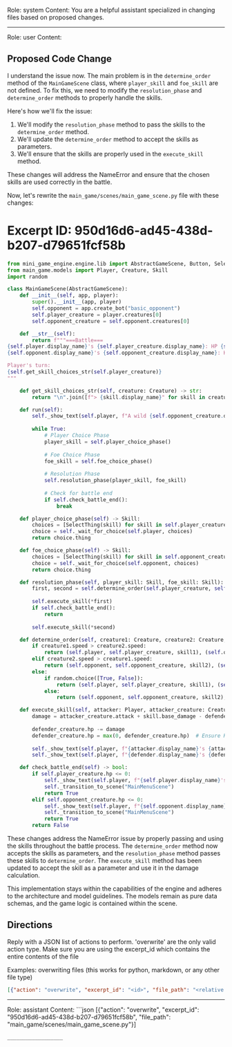 Role: system
Content: You are a helpful assistant specialized in changing files based on proposed changes.
__________________
Role: user
Content: 
## Proposed Code Change
I understand the issue now. The main problem is in the `determine_order` method of the `MainGameScene` class, where `player_skill` and `foe_skill` are not defined. To fix this, we need to modify the `resolution_phase` and `determine_order` methods to properly handle the skills.

Here's how we'll fix the issue:

1. We'll modify the `resolution_phase` method to pass the skills to the `determine_order` method.
2. We'll update the `determine_order` method to accept the skills as parameters.
3. We'll ensure that the skills are properly used in the `execute_skill` method.

These changes will address the NameError and ensure that the chosen skills are used correctly in the battle.

Now, let's rewrite the `main_game/scenes/main_game_scene.py` file with these changes:

# Excerpt ID: 950d16d6-ad45-438d-b207-d79651fcf58b
```python main_game/scenes/main_game_scene.py
from mini_game_engine.engine.lib import AbstractGameScene, Button, SelectThing
from main_game.models import Player, Creature, Skill
import random

class MainGameScene(AbstractGameScene):
    def __init__(self, app, player):
        super().__init__(app, player)
        self.opponent = app.create_bot("basic_opponent")
        self.player_creature = player.creatures[0]
        self.opponent_creature = self.opponent.creatures[0]

    def __str__(self):
        return f"""===Battle===
{self.player.display_name}'s {self.player_creature.display_name}: HP {self.player_creature.hp}/{self.player_creature.max_hp}
{self.opponent.display_name}'s {self.opponent_creature.display_name}: HP {self.opponent_creature.hp}/{self.opponent_creature.max_hp}

Player's turn:
{self.get_skill_choices_str(self.player_creature)}
"""

    def get_skill_choices_str(self, creature: Creature) -> str:
        return "\n".join([f"> {skill.display_name}" for skill in creature.skills])

    def run(self):
        self._show_text(self.player, f"A wild {self.opponent_creature.display_name} appeared!")
        
        while True:
            # Player Choice Phase
            player_skill = self.player_choice_phase()
            
            # Foe Choice Phase
            foe_skill = self.foe_choice_phase()
            
            # Resolution Phase
            self.resolution_phase(player_skill, foe_skill)
            
            # Check for battle end
            if self.check_battle_end():
                break

    def player_choice_phase(self) -> Skill:
        choices = [SelectThing(skill) for skill in self.player_creature.skills]
        choice = self._wait_for_choice(self.player, choices)
        return choice.thing

    def foe_choice_phase(self) -> Skill:
        choices = [SelectThing(skill) for skill in self.opponent_creature.skills]
        choice = self._wait_for_choice(self.opponent, choices)
        return choice.thing

    def resolution_phase(self, player_skill: Skill, foe_skill: Skill):
        first, second = self.determine_order(self.player_creature, self.opponent_creature, player_skill, foe_skill)
        
        self.execute_skill(*first)
        if self.check_battle_end():
            return
        
        self.execute_skill(*second)

    def determine_order(self, creature1: Creature, creature2: Creature, skill1: Skill, skill2: Skill):
        if creature1.speed > creature2.speed:
            return (self.player, self.player_creature, skill1), (self.opponent, self.opponent_creature, skill2)
        elif creature2.speed > creature1.speed:
            return (self.opponent, self.opponent_creature, skill2), (self.player, self.player_creature, skill1)
        else:
            if random.choice([True, False]):
                return (self.player, self.player_creature, skill1), (self.opponent, self.opponent_creature, skill2)
            else:
                return (self.opponent, self.opponent_creature, skill2), (self.player, self.player_creature, skill1)

    def execute_skill(self, attacker: Player, attacker_creature: Creature, skill: Skill, defender: Player, defender_creature: Creature):
        damage = attacker_creature.attack + skill.base_damage - defender_creature.defense
        
        defender_creature.hp -= damage
        defender_creature.hp = max(0, defender_creature.hp)  # Ensure HP doesn't go below 0
        
        self._show_text(self.player, f"{attacker.display_name}'s {attacker_creature.display_name} used {skill.display_name}!")
        self._show_text(self.player, f"{defender.display_name}'s {defender_creature.display_name} took {damage} damage!")

    def check_battle_end(self) -> bool:
        if self.player_creature.hp <= 0:
            self._show_text(self.player, f"{self.player.display_name}'s {self.player_creature.display_name} fainted! You lose!")
            self._transition_to_scene("MainMenuScene")
            return True
        elif self.opponent_creature.hp <= 0:
            self._show_text(self.player, f"{self.opponent.display_name}'s {self.opponent_creature.display_name} fainted! You win!")
            self._transition_to_scene("MainMenuScene")
            return True
        return False
```

These changes address the NameError issue by properly passing and using the skills throughout the battle process. The `determine_order` method now accepts the skills as parameters, and the `resolution_phase` method passes these skills to `determine_order`. The `execute_skill` method has been updated to accept the skill as a parameter and use it in the damage calculation.

This implementation stays within the capabilities of the engine and adheres to the architecture and model guidelines. The models remain as pure data schemas, and the game logic is contained within the scene.

## Directions
Reply with a JSON list of actions to perform. 'overwrite' are the only valid action type. 
Make sure you are using the excerpt_id which contains the entire contents of the file

Examples:
overwriting files (this works for python, markdown, or any other file type)
```json output_example1
[{"action": "overwrite", "excerpt_id": "<id>", "file_path": "<relative file path>"}]
```

__________________
Role: assistant
Content: ```json
[{"action": "overwrite", "excerpt_id": "950d16d6-ad45-438d-b207-d79651fcf58b", "file_path": "main_game/scenes/main_game_scene.py"}]
```
__________________
